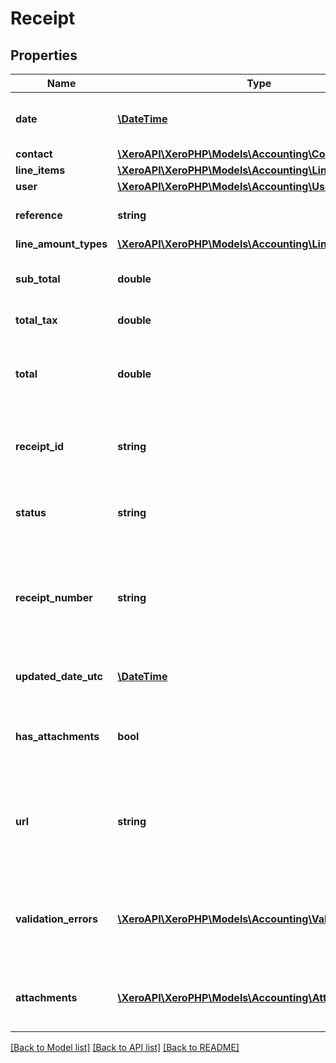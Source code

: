# Receipt

## Properties
Name | Type | Description | Notes
------------ | ------------- | ------------- | -------------
**date** | [**\DateTime**](\DateTime.md) | Date of receipt – YYYY-MM-DD | [optional] 
**contact** | [**\XeroAPI\XeroPHP\Models\Accounting\Contact**](Contact.md) |  | [optional] 
**line_items** | [**\XeroAPI\XeroPHP\Models\Accounting\LineItem[]**](LineItem.md) |  | [optional] 
**user** | [**\XeroAPI\XeroPHP\Models\Accounting\User**](User.md) |  | [optional] 
**reference** | **string** | Additional reference number | [optional] 
**line_amount_types** | [**\XeroAPI\XeroPHP\Models\Accounting\LineAmountTypes**](LineAmountTypes.md) |  | [optional] 
**sub_total** | **double** | Total of receipt excluding taxes | [optional] 
**total_tax** | **double** | Total tax on receipt | [optional] 
**total** | **double** | Total of receipt tax inclusive (i.e. SubTotal + TotalTax) | [optional] 
**receipt_id** | **string** | Xero generated unique identifier for receipt | [optional] 
**status** | **string** | Current status of receipt – see status types | [optional] 
**receipt_number** | **string** | Xero generated sequence number for receipt in current claim for a given user | [optional] 
**updated_date_utc** | [**\DateTime**](\DateTime.md) | Last modified date UTC format | [optional] 
**has_attachments** | **bool** | boolean to indicate if a receipt has an attachment | [optional] 
**url** | **string** | URL link to a source document – shown as “Go to [appName]” in the Xero app | [optional] 
**validation_errors** | [**\XeroAPI\XeroPHP\Models\Accounting\ValidationError[]**](ValidationError.md) | Displays array of validation error messages from the API | [optional] 
**attachments** | [**\XeroAPI\XeroPHP\Models\Accounting\Attachment[]**](Attachment.md) | Displays array of attachments from the API | [optional] 

[[Back to Model list]](../README.md#documentation-for-models) [[Back to API list]](../README.md#documentation-for-api-endpoints) [[Back to README]](../README.md)


